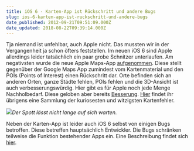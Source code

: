 ```yaml
---
title: iOS 6 - Karten-App ist Rückschritt und andere Bugs
slug: ios-6-karten-app-ist-ruckschritt-und-andere-bugs
date_published: 2012-09-21T09:51:09.000Z
date_updated: 2018-08-22T09:39:14.000Z
---
```


Tja niemand ist unfehlbar, auch Apple nicht. Das mussten wir in der Vergangenheit ja schon öfters feststellen. Im neuen iOS 6 sind Apple allerdings leider tatsächlich ein paar grobe Schnitzer unterlaufen. Am negativsten wurde die neue Apple Maps-App [aufgenommen](http://winfuture.de/news,72115.html). Diese stellt gegenüber der Google Maps App zumindest vom Kartenmaterial und den POIs (Points of Interest) einen Rückschritt dar. Orte befinden sich an anderen Orten, ganze Städte fehlen, POIs fehlen und die 3D-Ansicht ist auch verbesserungswürdig. Hier gibt es für Apple noch jede Menge Nachholbedarf. Diese geloben aber bereits [Besserung](http://winfuture.de/news,72119.html). [Hier](http://theamazingios6maps.tumblr.com/) findet ihr übrigens eine Sammlung der kuriosesten und witzigsten Kartenfehler.

[![](//picdump.thafaker.de/2012/09/iOS-6-Karten-1348209799-0-11.jpg)](__GHOST_URL__/ios-6-karten-app-ist-ruckschritt-und-andere-bugs/ios-6-karten-1348209799-0-11/)*Der Spott lässt nicht lange auf sich warten.*

Neben der Karten-App ist leider auch iOS 6 selbst von einigen Bugs betroffen. Diese betreffen hauptsächlich Entwickler. Die Bugs schränken teilweise die Funktion bestehender Apps ein. Eine Beschreibung findet sich [hier](http://www.golem.de/news/apple-bugs-in-ios-6-stoeren-apps-1209-94699.html).
